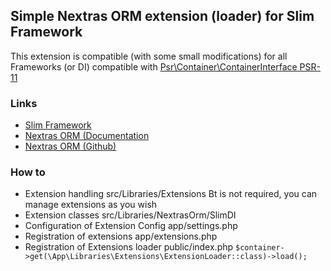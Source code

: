 ## Simple Nextras ORM extension (loader) for Slim Framework  

This extension is compatible (with some small modifications) for all Frameworks (or DI) compatible with [Psr\Container\ContainerInterface PSR-11](https://www.php-fig.org/psr/psr-11/)

### Links
- [Slim Framework](https://www.slimframework.com/)
- [Nextras ORM (Documentation](https://github.com/nextras/orm)
- [Nextras ORM (Github)](https://nextras.org/orm/docs/main/)

### How to

- Extension handling src/Libraries/Extensions Bt is not required, you can manage extensions as you wish
- Extension classes src/Libraries/NextrasOrm/SlimDI
- Configuration of Extension Config app/settings.php
- Registration of extensions app/extensions.php
- Registration of Extensions loader public/index.php `$container->get(\App\Libraries\Extensions\ExtensionLoader::class)->load();`

